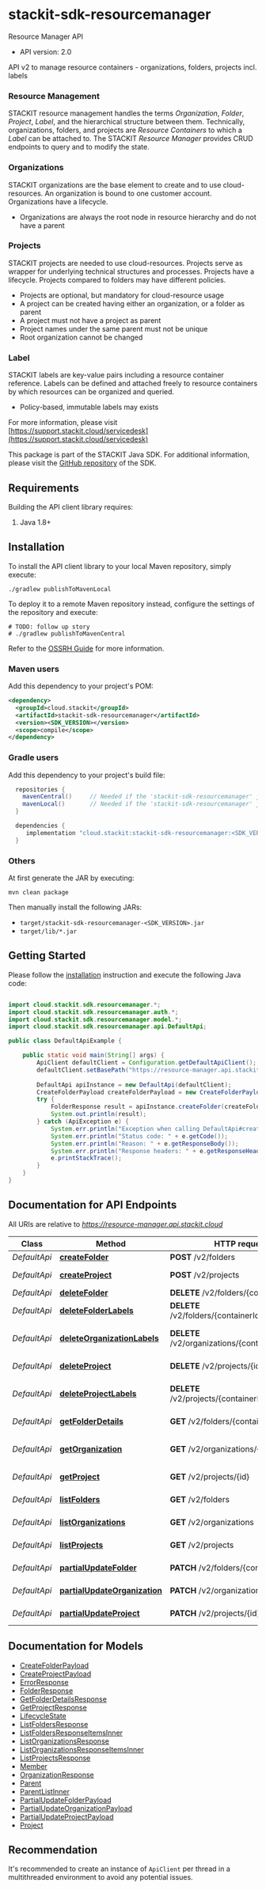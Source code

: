 # stackit-sdk-resourcemanager

Resource Manager API

- API version: 2.0

API v2 to manage resource containers - organizations, folders, projects incl. labels

### Resource Management
STACKIT resource management handles the terms _Organization_, _Folder_, _Project_, _Label_, and the hierarchical structure between them. Technically, organizations, 
folders, and projects are _Resource Containers_ to which a _Label_ can be attached to. The STACKIT _Resource Manager_ provides CRUD endpoints to query and to modify the state.

### Organizations
STACKIT organizations are the base element to create and to use cloud-resources. An organization is bound to one customer account. Organizations have a lifecycle.
- Organizations are always the root node in resource hierarchy and do not have a parent

### Projects
STACKIT projects are needed to use cloud-resources. Projects serve as wrapper for underlying technical structures and processes. Projects have a lifecycle. Projects compared to folders may have different policies.
- Projects are optional, but mandatory for cloud-resource usage
- A project can be created having either an organization, or a folder as parent
- A project must not have a project as parent
- Project names under the same parent must not be unique
- Root organization cannot be changed

### Label
STACKIT labels are key-value pairs including a resource container reference. Labels can be defined and attached freely to resource containers by which resources can be organized and queried.
- Policy-based, immutable labels may exists

For more information, please visit [https://support.stackit.cloud/servicedesk](https://support.stackit.cloud/servicedesk)

This package is part of the STACKIT Java SDK. For additional information, please visit the [GitHub repository](https://github.com/stackitcloud/stackit-sdk-java) of the SDK.


## Requirements

Building the API client library requires:
1. Java 1.8+

## Installation

To install the API client library to your local Maven repository, simply execute:

```shell
./gradlew publishToMavenLocal
```

To deploy it to a remote Maven repository instead, configure the settings of the repository and execute:

```shell
# TODO: follow up story
# ./gradlew publishToMavenCentral
```

Refer to the [OSSRH Guide](http://central.sonatype.org/pages/ossrh-guide.html) for more information.

### Maven users

Add this dependency to your project's POM:

```xml
<dependency>
  <groupId>cloud.stackit</groupId>
  <artifactId>stackit-sdk-resourcemanager</artifactId>
  <version><SDK_VERSION></version>
  <scope>compile</scope>
</dependency>
```

### Gradle users

Add this dependency to your project's build file:

```groovy
  repositories {
    mavenCentral()     // Needed if the 'stackit-sdk-resourcemanager' jar has been published to maven central.
    mavenLocal()       // Needed if the 'stackit-sdk-resourcemanager' jar has been published to the local maven repo.
  }

  dependencies {
     implementation "cloud.stackit:stackit-sdk-resourcemanager:<SDK_VERSION>"
  }
```

### Others

At first generate the JAR by executing:

```shell
mvn clean package
```

Then manually install the following JARs:

- `target/stackit-sdk-resourcemanager-<SDK_VERSION>.jar`
- `target/lib/*.jar`

## Getting Started

Please follow the [installation](#installation) instruction and execute the following Java code:

```java

import cloud.stackit.sdk.resourcemanager.*;
import cloud.stackit.sdk.resourcemanager.auth.*;
import cloud.stackit.sdk.resourcemanager.model.*;
import cloud.stackit.sdk.resourcemanager.api.DefaultApi;

public class DefaultApiExample {

    public static void main(String[] args) {
        ApiClient defaultClient = Configuration.getDefaultApiClient();
        defaultClient.setBasePath("https://resource-manager.api.stackit.cloud");
        
        DefaultApi apiInstance = new DefaultApi(defaultClient);
        CreateFolderPayload createFolderPayload = new CreateFolderPayload(); // CreateFolderPayload | 
        try {
            FolderResponse result = apiInstance.createFolder(createFolderPayload);
            System.out.println(result);
        } catch (ApiException e) {
            System.err.println("Exception when calling DefaultApi#createFolder");
            System.err.println("Status code: " + e.getCode());
            System.err.println("Reason: " + e.getResponseBody());
            System.err.println("Response headers: " + e.getResponseHeaders());
            e.printStackTrace();
        }
    }
}

```

## Documentation for API Endpoints

All URIs are relative to *https://resource-manager.api.stackit.cloud*

Class | Method | HTTP request | Description
------------ | ------------- | ------------- | -------------
*DefaultApi* | [**createFolder**](docs/DefaultApi.md#createFolder) | **POST** /v2/folders | Create Folder
*DefaultApi* | [**createProject**](docs/DefaultApi.md#createProject) | **POST** /v2/projects | Create Project
*DefaultApi* | [**deleteFolder**](docs/DefaultApi.md#deleteFolder) | **DELETE** /v2/folders/{containerId} | Delete Folder
*DefaultApi* | [**deleteFolderLabels**](docs/DefaultApi.md#deleteFolderLabels) | **DELETE** /v2/folders/{containerId}/labels | Delete Folder Labels
*DefaultApi* | [**deleteOrganizationLabels**](docs/DefaultApi.md#deleteOrganizationLabels) | **DELETE** /v2/organizations/{containerId}/labels | Delete Organization Labels
*DefaultApi* | [**deleteProject**](docs/DefaultApi.md#deleteProject) | **DELETE** /v2/projects/{id} | Delete Project
*DefaultApi* | [**deleteProjectLabels**](docs/DefaultApi.md#deleteProjectLabels) | **DELETE** /v2/projects/{containerId}/labels | Delete Project Labels
*DefaultApi* | [**getFolderDetails**](docs/DefaultApi.md#getFolderDetails) | **GET** /v2/folders/{containerId} | Get Folder Details
*DefaultApi* | [**getOrganization**](docs/DefaultApi.md#getOrganization) | **GET** /v2/organizations/{id} | Get Organization Details
*DefaultApi* | [**getProject**](docs/DefaultApi.md#getProject) | **GET** /v2/projects/{id} | Get Project Details
*DefaultApi* | [**listFolders**](docs/DefaultApi.md#listFolders) | **GET** /v2/folders | Get All Folders
*DefaultApi* | [**listOrganizations**](docs/DefaultApi.md#listOrganizations) | **GET** /v2/organizations | Get All Organizations
*DefaultApi* | [**listProjects**](docs/DefaultApi.md#listProjects) | **GET** /v2/projects | Get All Projects
*DefaultApi* | [**partialUpdateFolder**](docs/DefaultApi.md#partialUpdateFolder) | **PATCH** /v2/folders/{containerId} | Update Folder
*DefaultApi* | [**partialUpdateOrganization**](docs/DefaultApi.md#partialUpdateOrganization) | **PATCH** /v2/organizations/{id} | Update Organization
*DefaultApi* | [**partialUpdateProject**](docs/DefaultApi.md#partialUpdateProject) | **PATCH** /v2/projects/{id} | Update Project


## Documentation for Models

 - [CreateFolderPayload](docs/CreateFolderPayload.md)
 - [CreateProjectPayload](docs/CreateProjectPayload.md)
 - [ErrorResponse](docs/ErrorResponse.md)
 - [FolderResponse](docs/FolderResponse.md)
 - [GetFolderDetailsResponse](docs/GetFolderDetailsResponse.md)
 - [GetProjectResponse](docs/GetProjectResponse.md)
 - [LifecycleState](docs/LifecycleState.md)
 - [ListFoldersResponse](docs/ListFoldersResponse.md)
 - [ListFoldersResponseItemsInner](docs/ListFoldersResponseItemsInner.md)
 - [ListOrganizationsResponse](docs/ListOrganizationsResponse.md)
 - [ListOrganizationsResponseItemsInner](docs/ListOrganizationsResponseItemsInner.md)
 - [ListProjectsResponse](docs/ListProjectsResponse.md)
 - [Member](docs/Member.md)
 - [OrganizationResponse](docs/OrganizationResponse.md)
 - [Parent](docs/Parent.md)
 - [ParentListInner](docs/ParentListInner.md)
 - [PartialUpdateFolderPayload](docs/PartialUpdateFolderPayload.md)
 - [PartialUpdateOrganizationPayload](docs/PartialUpdateOrganizationPayload.md)
 - [PartialUpdateProjectPayload](docs/PartialUpdateProjectPayload.md)
 - [Project](docs/Project.md)


## Recommendation

It's recommended to create an instance of `ApiClient` per thread in a multithreaded environment to avoid any potential issues.

